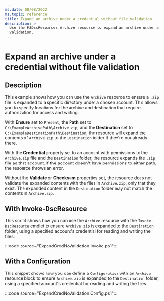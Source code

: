 ```yaml
---
ms.date: 08/08/2022
ms.topic: reference
title: Expand an archive under a credential without file validation
description: >
  Use the PSDscResources Archive resource to expand an archive under a credential without file
  validation.
---
```


# Expand an archive under a credential without file validation

## Description

This example shows how you can use the `Archive` resource to ensure a `.zip` file is expanded to a
specific directory under a chosen account. This allows you to specify locations for the archive and
destination that require authorization for access and writing.

With **Ensure** set to `Present`, the **Path** set to `C:\ExampleArchivePath\Archive.zip`, and the
**Destination** set to `C:\ExampleDestinationPath\Destination`, the resource will expand the
contents of `Archive.zip` to the `Destination` folder if they're not already there.

With the **Credential** property set to an account with permissions to the `Archive.zip` file and
the `Destination` folder, the resource expands the `.zip` file as that account. If the account
doesn't have permissions to either path, the resource throws an error.

Without the **Validate** or **Checksum** properties set, the resource does not validate the expanded
contents with the files in `Archive.zip`, only that they exist. The expanded content in the
`Destination` folder may not match the contents in `Archive.zip`.

## With Invoke-DscResource

This script shows how you can use the `Archive` resource with the `Invoke-DscResource` cmdlet to
ensure `Archive.zip` is expanded to the `Destination` folder, using a specified account's credential
for reading and writing the files.

:::code source="ExpandCredNoValidation.Invoke.ps1":::

## With a Configuration

This snippet shows how you can define a `Configuration` with an `Archive` resource block to ensure
`Archive.zip` is expanded to the `Destination` folder, using a specified account's credential for
reading and writing the files.

:::code source="ExpandCredNoValidation.Config.ps1":::
